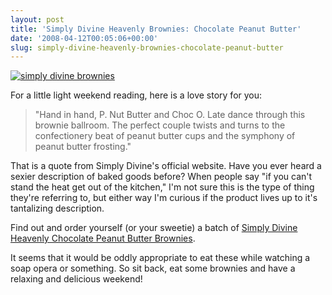 ```yaml
---
layout: post
title: 'Simply Divine Heavenly Brownies: Chocolate Peanut Butter'
date: '2008-04-12T00:05:06+00:00'
slug: simply-divine-heavenly-brownies-chocolate-peanut-butter
---
```

<a href="http://www.simplydivinebrownies.com/products.php?f=4"><img src="http://www.simplydivinebrownies.com/resource/flavor/img_3b1eb169.jpg" alt="simply divine brownies" /></a>

For a little light weekend reading, here is a love story for you:



<blockquote>"Hand in hand, P. Nut Butter and Choc O. Late dance through this brownie ballroom. The perfect couple twists and turns to the confectionery beat of peanut butter cups and the symphony of peanut butter frosting."</blockquote>



That is a quote from Simply Divine's official website. Have you ever heard a sexier description of baked goods before? When people say "if you can't stand the heat get out of the kitchen," I'm not sure this is the type of thing they're referring to, but either way I'm curious if the product lives up to it's tantalizing description.

Find out and order yourself (or your sweetie) a batch of <a href="http://www.simplydivinebrownies.com/products.php?f=4">Simply Divine Heavenly Chocolate Peanut Butter Brownies</a>. 

It seems that it would be oddly appropriate to eat these while watching a soap opera or something. So sit back, eat some brownies and have a relaxing and delicious weekend!
